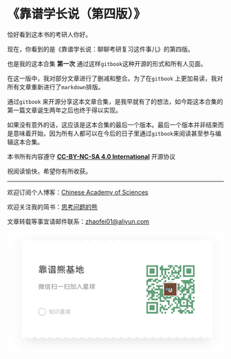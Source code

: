 # 《靠谱学长说（第四版）》

恰好看到这本书的考研人你好。

现在，你看到的是《靠谱学长说：聊聊考研复习这件事儿》的第四版。

也是我的这本合集 **第一次** 通过这样`gitbook`这种开源的形式和所有人见面。

在这一版中，我对部分文章进行了删减和整合。为了在`gitbook` 上更加易读，我对所有文章重新进行了`markdown`排版。

通过`gitbook` 来开源分享这本文章合集，是我早就有了的想法，如今距这本合集的第一篇文章诞生两年之后也终于得以实现。

如果没有意外的话，这应该是这本合集的最后一个版本。最后一个版本并非结束而是意味着开始，因为所有人都可以在今后的日子里通过`gitbook`来阅读甚至参与编辑这本合集。

本书所有内容遵守 [**CC-BY-NC-SA 4.0 International**](https://creativecommons.org/licenses/by-nc-sa/4.0/deed.zh) 开源协议

祝阅读愉快，希望你有所收获。

---

欢迎订阅个人博客：[Chinese Academy of Sciences](http://kaopubear.top)

欢迎关注我的简书：[思考问题的熊](https://www.jianshu.com/u/963b2c9fee02)

文章转载等事宜请邮件联系：zhaofei01@aliyun.com

![](/assets/微信图片_20180301200631.png)

